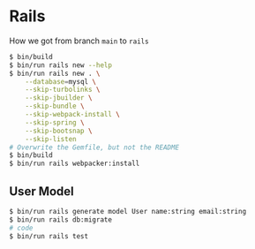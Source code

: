 # Rails

How we got from branch `main` to `rails`

```bash
$ bin/build
$ bin/run rails new --help
$ bin/run rails new . \
    --database=mysql \
    --skip-turbolinks \
    --skip-jbuilder \
    --skip-bundle \
    --skip-webpack-install \
    --skip-spring \
    --skip-bootsnap \
    --skip-listen
# Overwrite the Gemfile, but not the README
$ bin/build
$ bin/run rails webpacker:install
```

## User Model

```bash
$ bin/run rails generate model User name:string email:string
$ bin/run rails db:migrate
# code
$ bin/run rails test
```
